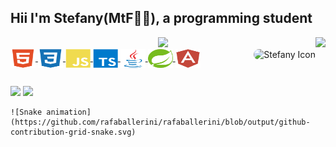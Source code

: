## Hii I'm Stefany(MtF:transgender_flag:), a programming student

<div align="center">
  <a href="https://github.com/Stefany-Campanhoni">
  <img height="180em" src="https://github-readme-stats.vercel.app/api?username=Stefany-Campanhoni&show_icons=true&theme=dracula&include_all_commits=true&count_private=true" />
  <img height="180em" src="https://github-readme-stats.vercel.app/api/top-langs/?username=Stefany-Campanhoni&layout=compact&langs_count=7&theme=dracula" align="right"/>
</div> 

<div style="display: inline_block;">
  <img align="center" alt="HTML5 Icon" height="30" width="40" src="https://github.com/devicons/devicon/blob/master/icons/html5/html5-plain.svg">
  <img align="center" alt="CSS3 Icon" height="30" width="40" src="https://github.com/devicons/devicon/blob/master/icons/css3/css3-plain.svg">
  <img align="center" alt="JS Icon" height="30" width="40" src="https://github.com/devicons/devicon/blob/master/icons/javascript/javascript-plain.svg">
  <img align="center" alt="TS Icon" height="30" width="40" src="https://github.com/devicons/devicon/blob/master/icons/typescript/typescript-plain.svg">
  <img align="center" alt="Java Icon" height="30" width="40" src="https://github.com/devicons/devicon/blob/master/icons/java/java-original.svg">
  <img align="center" alt="Spring Icon" height="30" width="40" src="https://github.com/devicons/devicon/blob/master/icons/spring/spring-original.svg">
  <img align="center" alt="Angular Icon" height="30" width="40" src="https://github.com/devicons/devicon/blob/master/icons/angularjs/angularjs-plain.svg">
	<img align="right" alt="Stefany Icon" src="https://media.discordapp.net/attachments/909181825656684594/1029396658628345907/rounded-in-photoretrica.png?width=150&height=150" style="border-radius: 10px;">
</div>

##
 
<div> 
  <a href = "mailto:scampanhoni@gmail.com"><img src="https://img.shields.io/badge/-Gmail-%23933?style=for-the-badge&logo=gmail&logoColor=white" target="_blank"></a>
  <a href="https://www.linkedin.com/in/william-campanhoni-81752523b" target="_blank"><img src="https://img.shields.io/badge/-LinkedIn-%230077B5?style=for-the-badge&logo=linkedin&logoColor=white" target="_blank"></a> 
	
	![Snake animation](https://github.com/rafaballerini/rafaballerini/blob/output/github-contribution-grid-snake.svg)
	
</div> 
